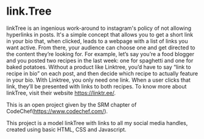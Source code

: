 # link.Tree

linkTree is an ingenious work-around to instagram's policy of not allowing hyperlinks in posts. It's a simple concept that allows you to get a short link in your bio that, when clicked, leads to a webpage with a list of links you want active. From there, your audience can choose one and get directed to the content they’re looking for. 
For example, let’s say you’re a food blogger and you posted two recipes in the last week: one for spaghetti and one for baked potatoes. Without a product like Linktree, you’d have to say “link to recipe in bio” on each post, and then decide which recipe to actually feature in your bio. 
With Linktree, you only need one link. When a user clicks that link, they’ll be presented with links to both recipes.
To know more about linkTree, visit their website https://linktr.ee/.

This is an open project given by the SRM chapter of CodeChef(https://www.codechef.com/).

This project is a model linkTree with links to all my social media handles, created using basic HTML, CSS and Javascript.
